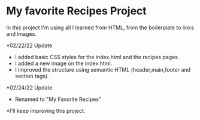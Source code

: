# My favorite Recipes Project

In this project I'm using all I learned from HTML, from the boilerplate to links and images.

*02/22/22 Update
- I added basic CSS styles for the index.html and the recipes pages.
- I added a new image on the index.html.
- I improved the structure using semantic HTML (header,main,footer and section tags).

*02/24/22 Update
- Renamed to "My Favorite Recipes"

*I'll keep improving this project.
